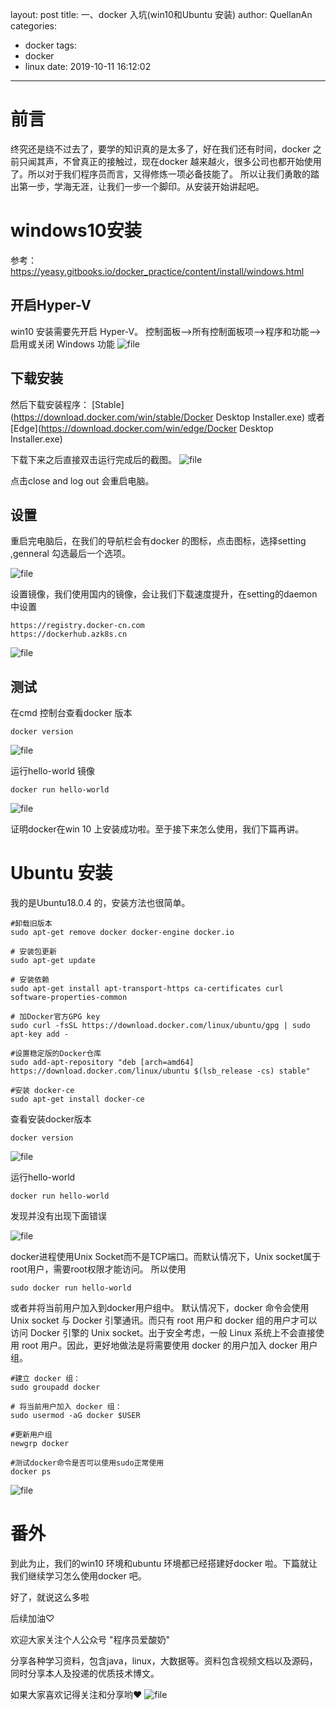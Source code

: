 ﻿layout: post
title: 一、docker 入坑(win10和Ubuntu 安装)
author: QuellanAn
categories: 
  - docker
tags:
  - docker
  - linux
date: 2019-10-11 16:12:02
---

# 前言
终究还是绕不过去了，要学的知识真的是太多了，好在我们还有时间，docker 之前只闻其声，不曾真正的接触过，现在docker 越来越火，很多公司也都开始使用了。所以对于我们程序员而言，又得修炼一项必备技能了。
所以让我们勇敢的踏出第一步，学海无涯，让我们一步一个脚印。从安装开始讲起吧。

# windows10安装
参考：https://yeasy.gitbooks.io/docker_practice/content/install/windows.html

## 开启Hyper-V
win10 安装需要先开启 Hyper-V。
控制面板-->所有控制面板项-->程序和功能-->启用或关闭 Windows 功能
![file](https://img-blog.csdnimg.cn/20191015213331400.jpeg?x-oss-process=image/watermark,type_ZmFuZ3poZW5naGVpdGk,shadow_10,text_aHR0cHM6Ly9ibG9nLmNzZG4ubmV0L3FxXzI3NzkwMDEx,size_16,color_FFFFFF,t_70)

## 下载安装
然后下载安装程序：
[Stable](https://download.docker.com/win/stable/Docker Desktop Installer.exe)
 或者
[Edge](https://download.docker.com/win/edge/Docker Desktop Installer.exe)

下载下来之后直接双击运行完成后的截图。
![file](https://img-blog.csdnimg.cn/20191015213331663.jpeg?x-oss-process=image/watermark,type_ZmFuZ3poZW5naGVpdGk,shadow_10,text_aHR0cHM6Ly9ibG9nLmNzZG4ubmV0L3FxXzI3NzkwMDEx,size_16,color_FFFFFF,t_70)

点击close and log out 会重启电脑。

## 设置
重启完电脑后，在我们的导航栏会有docker 的图标，点击图标，选择setting ,genneral 勾选最后一个选项。

![file](https://img-blog.csdnimg.cn/2019101521333212.jpeg?x-oss-process=image/watermark,type_ZmFuZ3poZW5naGVpdGk,shadow_10,text_aHR0cHM6Ly9ibG9nLmNzZG4ubmV0L3FxXzI3NzkwMDEx,size_16,color_FFFFFF,t_70)

设置镜像，我们使用国内的镜像，会让我们下载速度提升，在setting的daemon中设置
```
https://registry.docker-cn.com
https://dockerhub.azk8s.cn
```

![file](https://img-blog.csdnimg.cn/20191015213332342.jpeg?x-oss-process=image/watermark,type_ZmFuZ3poZW5naGVpdGk,shadow_10,text_aHR0cHM6Ly9ibG9nLmNzZG4ubmV0L3FxXzI3NzkwMDEx,size_16,color_FFFFFF,t_70)

## 测试
在cmd 控制台查看docker  版本
```
docker version
```
![file](https://img-blog.csdnimg.cn/20191015213332615.jpeg?x-oss-process=image/watermark,type_ZmFuZ3poZW5naGVpdGk,shadow_10,text_aHR0cHM6Ly9ibG9nLmNzZG4ubmV0L3FxXzI3NzkwMDEx,size_16,color_FFFFFF,t_70)

运行hello-world 镜像
```
docker run hello-world
```
![file](https://img-blog.csdnimg.cn/20191015213332178.jpeg?x-oss-process=image/watermark,type_ZmFuZ3poZW5naGVpdGk,shadow_10,text_aHR0cHM6Ly9ibG9nLmNzZG4ubmV0L3FxXzI3NzkwMDEx,size_16,color_FFFFFF,t_70)

证明docker在win 10 上安装成功啦。至于接下来怎么使用，我们下篇再讲。

# Ubuntu 安装
我的是Ubuntu18.0.4 的，安装方法也很简单。
```
#卸载旧版本
sudo apt-get remove docker docker-engine docker.io

# 安装包更新
sudo apt-get update

# 安装依赖
sudo apt-get install apt-transport-https ca-certificates curl software-properties-common

# 加Docker官方GPG key
sudo curl -fsSL https://download.docker.com/linux/ubuntu/gpg | sudo apt-key add -

#设置稳定版的Docker仓库
sudo add-apt-repository "deb [arch=amd64] https://download.docker.com/linux/ubuntu $(lsb_release -cs) stable"

#安装 docker-ce
sudo apt-get install docker-ce
```
查看安装docker版本 
```
docker version 
```
![file](https://img-blog.csdnimg.cn/20191015213333222.jpeg)


运行hello-world
```
docker run hello-world
```
发现并没有出现下面错误

![file](https://img-blog.csdnimg.cn/20191015213333511.jpeg)

docker进程使用Unix Socket而不是TCP端口。而默认情况下，Unix socket属于root用户，需要root权限才能访问。
所以使用
```
sudo docker run hello-world
```
或者并将当前用户加入到docker用户组中。
默认情况下，docker 命令会使用 Unix socket 与 Docker 引擎通讯。而只有 root 用户和 docker 组的用户才可以访问 Docker 引擎的 Unix socket。出于安全考虑，一般 Linux 系统上不会直接使用 root 用户。因此，更好地做法是将需要使用 docker 的用户加入 docker 用户组。
```
#建立 docker 组：
sudo groupadd docker

# 将当前用户加入 docker 组：
sudo usermod -aG docker $USER

#更新用户组
newgrp docker     

#测试docker命令是否可以使用sudo正常使用
docker ps    
```
![file](https://img-blog.csdnimg.cn/20191015213334263.jpeg?x-oss-process=image/watermark,type_ZmFuZ3poZW5naGVpdGk,shadow_10,text_aHR0cHM6Ly9ibG9nLmNzZG4ubmV0L3FxXzI3NzkwMDEx,size_16,color_FFFFFF,t_70)

# 番外
到此为止，我们的win10 环境和ubuntu 环境都已经搭建好docker 啦。下篇就让我们继续学习怎么使用docker 吧。

好了，就说这么多啦

后续加油♡

欢迎大家关注个人公众号 "程序员爱酸奶"

分享各种学习资料，包含java，linux，大数据等。资料包含视频文档以及源码，同时分享本人及投递的优质技术博文。

如果大家喜欢记得关注和分享哟❤
![file](https://img-blog.csdnimg.cn/20191015213334732.jpeg?x-oss-process=image/watermark,type_ZmFuZ3poZW5naGVpdGk,shadow_10,text_aHR0cHM6Ly9ibG9nLmNzZG4ubmV0L3FxXzI3NzkwMDEx,size_16,color_FFFFFF,t_70)

